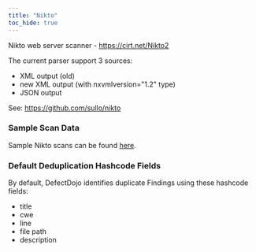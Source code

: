 ```yaml
---
title: "Nikto"
toc_hide: true
---
```

Nikto web server scanner - https://cirt.net/Nikto2

The current parser support 3 sources:
 - XML output (old)
 - new XML output (with nxvmlversion=\"1.2\" type)
 - JSON output

See: https://github.com/sullo/nikto

### Sample Scan Data
Sample Nikto scans can be found [here](https://github.com/DefectDojo/django-DefectDojo/tree/master/unittests/scans/nikto).

### Default Deduplication Hashcode Fields
By default, DefectDojo identifies duplicate Findings using these hashcode fields:

- title
- cwe
- line
- file path
- description
